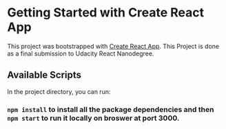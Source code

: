 # Getting Started with Create React App

This project was bootstrapped with [Create React App](https://github.com/facebook/create-react-app). This Project is done as a final submission to Udacity React Nanodegree.

## Available Scripts

In the project directory, you can run:

### `npm install` to install all the package dependencies and then `npm start` to run it locally on broswer at port 3000.